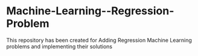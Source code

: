 # Machine-Learning--Regression-Problem
This repository has been created for Adding Regression Machine Learning problems and implementing their solutions

